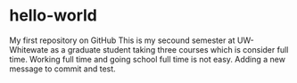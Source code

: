 # hello-world
My first repository on GitHub
This is my secound semester at UW-Whitewate as a graduate student taking three courses which is consider full time. Working full time and going school full time is not easy. 
Adding a new message to commit and test.
